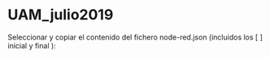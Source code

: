 # UAM_julio2019

Seleccionar y copiar el contenido del fichero node-red.json (incluidos los [ ] inicial y final ):

